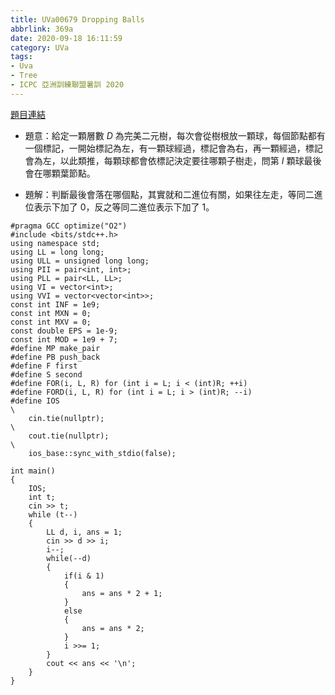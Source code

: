 ```yaml
---
title: UVa00679 Dropping Balls
abbrlink: 369a
date: 2020-09-18 16:11:59
category: UVa
tags:
- Uva
- Tree
- ICPC 亞洲訓練聯盟暑訓 2020
---
```

[題目連結](https://onlinejudge.org/index.php?option=com_onlinejudge&Itemid=8&page=show_problem&problem=620)
* 題意：給定一顆層數 $D$ 為完美二元樹，每次會從樹根放一顆球，每個節點都有一個標記，一開始標記為左，有一顆球經過，標記會為右，再一顆經過，標記會為左，以此類推，每顆球都會依標記決定要往哪顆子樹走，問第 $I$ 顆球最後會在哪顆葉節點。
<!-- more -->
* 題解：判斷最後會落在哪個點，其實就和二進位有關，如果往左走，等同二進位表示下加了 $0$，反之等同二進位表示下加了 $1$。
```cpp=
#pragma GCC optimize("O2")
#include <bits/stdc++.h>
using namespace std;
using LL = long long;
using ULL = unsigned long long;
using PII = pair<int, int>;
using PLL = pair<LL, LL>;
using VI = vector<int>;
using VVI = vector<vector<int>>;
const int INF = 1e9;
const int MXN = 0;
const int MXV = 0;
const double EPS = 1e-9;
const int MOD = 1e9 + 7;
#define MP make_pair
#define PB push_back
#define F first
#define S second
#define FOR(i, L, R) for (int i = L; i < (int)R; ++i)
#define FORD(i, L, R) for (int i = L; i > (int)R; --i)
#define IOS                                                                    \
    cin.tie(nullptr);                                                          \
    cout.tie(nullptr);                                                         \
    ios_base::sync_with_stdio(false);

int main()
{
    IOS;
    int t;
    cin >> t;
    while (t--)
    {
        LL d, i, ans = 1;
        cin >> d >> i;
        i--;
        while(--d)
        {
            if(i & 1)
            {
                ans = ans * 2 + 1;
            }
            else
            {
                ans = ans * 2;
            }
            i >>= 1;
        }
        cout << ans << '\n';
    }
}
```	